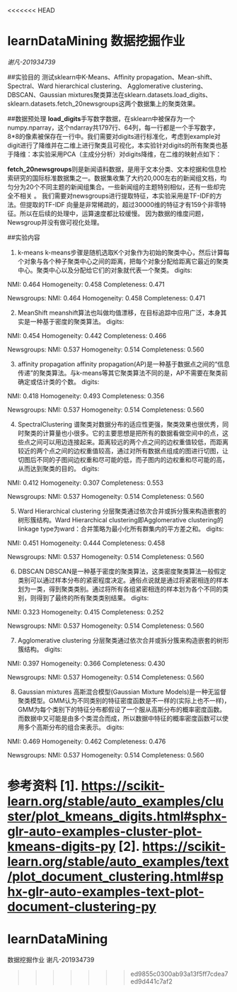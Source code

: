 <<<<<<< HEAD
# learnDataMining 数据挖掘作业
*谢凡-201934739*

##实验目的
测试sklearn中K-Means、Affinity propagation、Mean-shift、Spectral、Ward hierarchical clustering、 Agglomerative clustering、DBSCAN、Gaussian mixtures聚类算法在sklearn.datasets.load_digits、sklearn.datasets.fetch_20newsgroups这两个数据集上的聚类效果。

##数据预处理
**load_digits**手写数字数据，在sklearn中被保存为一个numpy.nparray，这个ndarray共1797行、64列，每一行都是一个手写数字，8*8的像素被保存在一行中。我们需要对digits进行标准化，考虑到example对digit进行了降维并在二维上进行聚类且可视化，本实验针对digits的所有聚类也基于降维：本实验采用PCA（主成分分析）对digits降维，在二维的映射点如下：

**fetch_20newsgroups**则是新闻语料数据，是用于文本分类、文本挖据和信息检索研究的国际标准数据集之一。数据集收集了大约20,000左右的新闻组文档，均匀分为20个不同主题的新闻组集合。一些新闻组的主题特别相似，还有一些却完全不相关 。
我们需要对newsgroups进行提取特征，本实验采用是TF-IDF的方法。但提取的TF-IDF 向量是非常稀疏的，超过30000维的特征才有159个非零特征。所以在后续的处理中，运算速度都比较缓慢。
因为数据的维度问题，Newsgroup并没有做可视化处理。

##实验内容
1. k-means
k-means步骤是随机选取K个对象作为初始的聚类中心，然后计算每个对象与各个种子聚类中心之间的距离，把每个对象分配给距离它最近的聚类中心。聚类中心以及分配给它们的对象就代表一个聚类。
digits:

NMI: 0.464
Homogeneity: 0.458
Completeness: 0.471

Newsgroups:
NMI: 0.464
Homogeneity: 0.458
Completeness: 0.471

2. MeanShift
meanshift算法也叫做均值漂移，在目标追踪中应用广泛，本身其实是一种基于密度的聚类算法。
digits:

NMI: 0.454
Homogeneity: 0.442
Completeness: 0.466

Newsgroups:
NMI: 0.537
Homogeneity: 0.514
Completeness: 0.560


3. affinity propagation
affinity propagation(AP)是一种基于数据点之间的“信息传递”的聚类算法。与k-means等其它聚类算法不同的是，AP不需要在聚类前确定或估计类的个数。
digits:

NMI: 0.418
Homogeneity: 0.493
Completeness: 0.356

Newsgroups:
NMI: 0.537
Homogeneity: 0.514
Completeness: 0.560


4. SpectralClustering
谱聚类对数据分布的适应性更强，聚类效果也很优秀，同时聚类的计算量也小很多。它的主要思想是把所有的数据看做空间中的点，这些点之间可以用边连接起来。距离较远的两个点之间的边权重值较低，而距离较近的两个点之间的边权重值较高，通过对所有数据点组成的图进行切图，让切图后不同的子图间边权重和尽可能的低，而子图内的边权重和尽可能的高，从而达到聚类的目的。
digits:

NMI: 0.412
Homogeneity: 0.307
Completeness: 0.553

Newsgroups:
NMI: 0.537
Homogeneity: 0.514
Completeness: 0.560

5. Ward Hierarchical clustering
分层聚类通过依次合并或拆分簇来构造嵌套的树形簇结构。Ward Hierarchical clustering即Agglomerative clustering的linkage type为ward：合并策略为最小化所有群集内的平方差之和。
digits:

NMI: 0.451 
Homogeneity: 0.444 
Completeness: 0.458

Newsgroups:
NMI: 0.537
Homogeneity: 0.514
Completeness: 0.560

6. DBSCAN
DBSCAN是一种基于密度的聚类算法，这类密度聚类算法一般假定类别可以通过样本分布的紧密程度决定。通俗点说就是通过将紧密相连的样本划为一类，得到聚类类别。通过将所有各组紧密相连的样本划为各个不同的类别，则得到了最终的所有聚类类别结果。
digits:

NMI: 0.323
Homogeneity: 0.415
Completeness: 0.252

Newsgroups:
NMI: 0.537
Homogeneity: 0.514
Completeness: 0.560

7. Agglomerative clustering
分层聚类通过依次合并或拆分簇来构造嵌套的树形簇结构。
digits:

NMI: 0.397
Homogeneity: 0.366
Completeness: 0.430

Newsgroups:
NMI: 0.537
Homogeneity: 0.514
Completeness: 0.560

8. Gaussian mixtures
高斯混合模型(Gaussian Mixture Models)是一种无监督聚类模型。GMM认为不同类别的特征密度函数是不一样的(实际上也不一样)，GMM为每个类别下的特征分布都假设了一个服从高斯分布的概率密度函数。而数据中又可能是由多个类混合而成，所以数据中特征的概率密度函数可以使用多个高斯分布的组合来表示。
digits:

NMI: 0.469
Homogeneity: 0.462
Completeness: 0.476

Newsgroups:
NMI: 0.537
Homogeneity: 0.514
Completeness: 0.560

参考资料
[1].	https://scikit-learn.org/stable/auto_examples/cluster/plot_kmeans_digits.html#sphx-glr-auto-examples-cluster-plot-kmeans-digits-py
[2].	https://scikit-learn.org/stable/auto_examples/text/plot_document_clustering.html#sphx-glr-auto-examples-text-plot-document-clustering-py
=======
# learnDataMining
数据挖掘作业
谢凡-201934739
>>>>>>> ed9855c0300ab93a13f5ff7cdea7ed9d441c7af2
